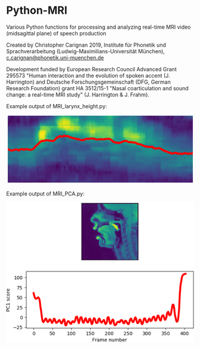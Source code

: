 # Python-MRI
Various Python functions for processing and analyzing real-time MRI video (midsagittal plane) of speech production

Created by Christopher Carignan 2019, Institute für Phonetik und Sprachverarbeitung (Ludwig-Maximilians-Universität München), c.carignan@phonetik.uni-muenchen.de

Development funded by European Research Council Advanced Grant 295573 "Human interaction and the evolution of spoken accent (J. Harrington) and Deutsche Forschungsgemeinschaft (DFG, German Research Foundation) grant HA 3512/15-1 "Nasal coarticulation and sound change: a real-time MRI study" (J. Harrington & J. Frahm).

Example output of MRI_larynx_height.py:

![Example output of MRI_larynx_height.py](https://github.com/ChristopherCarignan/Python-MRI/blob/master/MRI_larynx_height_ex.png)

Example output of MRI_PCA.py:

![Example output of MRI_PCA.py](https://github.com/ChristopherCarignan/Python-MRI/blob/master/MRI_PCA_ex.png)
